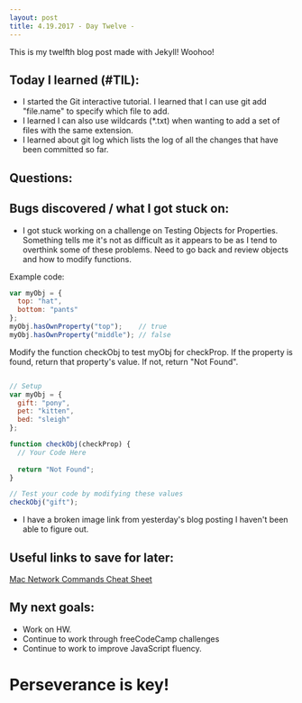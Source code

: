 ```yaml
---
layout: post
title: 4.19.2017 - Day Twelve - 
---
```


This is my twelfth blog post made with Jekyll! Woohoo! 

## Today I learned (#TIL):   

- I started the Git interactive tutorial.  I learned that I can use git add "file.name" to specify which file to add.  
- I learned I can also use wildcards (*.txt) when wanting to add a set of files with the same extension.
- I learned about git log which lists the log of all the changes that have been committed so far.


## Questions:


## Bugs discovered / what I got stuck on:

- I got stuck working on a challenge on Testing Objects for Properties.  Something tells me it's not as difficult as it appears to be as I tend to overthink some of these problems.  Need to go back and review objects and how to modify functions.


Example code:
```javascript
var myObj = {
  top: "hat",
  bottom: "pants"
};
myObj.hasOwnProperty("top");    // true
myObj.hasOwnProperty("middle"); // false
```


Modify the function checkObj to test myObj for checkProp. If the property is found, return that property's value. If not, return "Not Found".
```javascript

// Setup
var myObj = {
  gift: "pony",
  pet: "kitten",
  bed: "sleigh"
};

function checkObj(checkProp) {
  // Your Code Here
  
  return "Not Found";
}

// Test your code by modifying these values
checkObj("gift");
```



- I have a broken image link from yesterday's blog posting I haven't been able to figure out.

## Useful links to save for later:

[Mac Network Commands Cheat Sheet](http://krypted.com/mac-security/mac-network-commands-cheat-sheet/)

## My next goals:

- Work on HW.
- Continue to work through freeCodeCamp challenges
- Continue to work to improve JavaScript fluency. 


# Perseverance is key!







